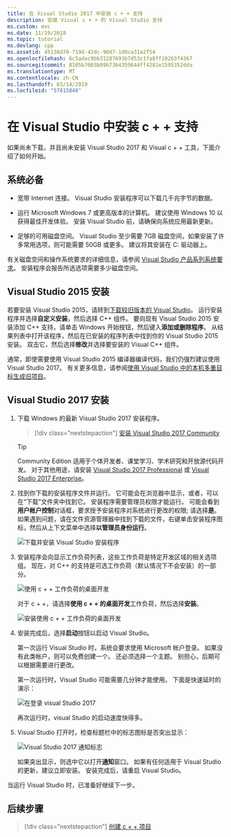 ```yaml
---
title: 在 Visual Studio 2017 中安装 c + + 支持
description: 安装 Visual c + + 的 Visual Studio 支持
ms.custom: mvc
ms.date: 11/19/2018
ms.topic: tutorial
ms.devlang: cpp
ms.assetid: 45138d70-719d-42dc-90d7-1d0ca31a2f54
ms.openlocfilehash: 6c5adac9bb31287693b7d53c1fa8ff10263f4367
ms.sourcegitcommit: 8105b7003b89b73b4359644ff4281e1595352dda
ms.translationtype: MT
ms.contentlocale: zh-CN
ms.lasthandoff: 03/14/2019
ms.locfileid: "57815848"
---
```

# <a name="install-c-support-in-visual-studio"></a>在 Visual Studio 中安装 c + + 支持

如果尚未下载，并且尚未安装 Visual Studio 2017 和 Visual c + + 工具，下面介绍了如何开始。

## <a name="prerequisites"></a>系统必备

- 宽带 Internet 连接。 Visual Studio 安装程序可以下载几千兆字节的数据。

- 运行 Microsoft Windows 7 或更高版本的计算机。 建议使用 Windows 10 以获得最佳开发体验。 安装 Visual Studio 前，请确保向系统应用最新更新。

- 足够的可用磁盘空间。 Visual Studio 至少需要 7GB 磁盘空间，如果安装了许多常用选项，则可能需要 50GB 或更多。 建议将其安装在 C: 驱动器上。

有关磁盘空间和操作系统要求的详细信息，请参阅 [Visual Studio 产品系列系统要求](/visualstudio/productinfo/vs2017-system-requirements-vs)。 安装程序会报告所选选项需要多少磁盘空间。

## <a name="visual-studio-2015-installation"></a>Visual Studio 2015 安装

若要安装 Visual Studio 2015，请转到[下载较旧版本的 Visual Studio](https://www.visualstudio.com/vs/older-downloads/)。 运行安装程序并选择**自定义安装**，然后选择 C++ 组件。 要向现有 Visual Studio 2015 安装添加 C++ 支持，请单击 Windows 开始按钮，然后键入**添加或删除程序**。 从结果列表中打开该程序，然后在已安装的程序列表中找到你的 Visual Studio 2015 安装。 双击它，然后选择**修改**并选择要安装的 Visual C++ 组件。

通常，即使需要使用 Visual Studio 2015 编译器编译代码，我们仍强烈建议使用 Visual Studio 2017。 有关更多信息，请参阅[使用 Visual Studio 中的本机多重目标生成旧项目](../porting/use-native-multi-targeting.md)。

## <a name="visual-studio-2017-installation"></a>Visual Studio 2017 安装

1. 下载 Windows 的最新 Visual Studio 2017 安装程序。

   > [!div class="nextstepaction"]
   > [安装 Visual Studio 2017 Community](https://visualstudio.microsoft.com/downloads/?utm_medium=microsoft&utm_source=docs.microsoft.com&utm_campaign=button+cta&utm_content=download+vs2017)

   >[!Tip]
   > Community Edition 适用于个体开发者、课堂学习、学术研究和开放源代码开发。 对于其他用途，请安装 [Visual Studio 2017 Professional](https://visualstudio.microsoft.com/downloads/?utm_medium=microsoft&utm_source=docs.microsoft.com&utm_campaign=button+cta&utm_content=download+vs2017) 或 [Visual Studio 2017 Enterprise](https://visualstudio.microsoft.com/downloads/?utm_medium=microsoft&utm_source=docs.microsoft.com&utm_campaign=button+cta&utm_content=download+vs2017)。

1. 找到你下载的安装程序文件并运行。 它可能会在浏览器中显示，或者，可以在“下载”文件夹中找到它。 安装程序需要管理员权限才能运行。 可能会看到**用户帐户控制**对话框，要求授予安装程序对系统进行更改的权限; 请选择**是**。 如果遇到问题，请在文件资源管理器中找到下载的文件，右键单击安装程序图标，然后从上下文菜单中选择**以管理员身份运行**。

   ![下载并安装 Visual Studio 安装程序](media/vscpp-concierge-run-installer.gif "下载并安装 Visual Studio 安装程序")

1. 安装程序会向显示工作负荷列表，这些工作负荷是特定开发区域的相关选项组。 现在，对 C++ 的支持是可选工作负荷（默认情况下不会安装）的一部分。

   ![使用 c + + 工作负荷的桌面开发](media/desktop-development-with-cpp.png "使用 c + + 的桌面开发")

   对于 c + +，请选择**使用 c + + 的桌面开发**工作负荷，然后选择**安装**。

   ![安装使用 c + + 工作负荷的桌面开发](media/vscpp-concierge-choose-workload.gif "安装使用 c + + 工作负荷的桌面开发")

1. 安装完成后，选择**启动**按钮以启动 Visual Studio。

   第一次运行 Visual Studio 时，系统会要求使用 Microsoft 帐户登录。 如果没有此类帐户，则可以免费创建一个。 还必须选择一个主题。 别担心，后期可以根据需要进行更改。

   第一次运行时，Visual Studio 可能需要几分钟才能使用。 下面是快速延时的演示：

   ![在登录 visual Studio 2017](media/vscpp-quickstart-first-run.gif "登录 Visual Studio 2017")

   再次运行时，visual Studio 的启动速度快得多。

1. Visual Studio 打开时，检查标题栏中的标志图标是否突出显示：

   ![Visual Studio 2017 通知标志](media/vscpp-first-start-page-flag.png "Visual Studio 2017 通知标志")

   如果突出显示，则选中它以打开**通知**窗口。 如果有任何适用于 Visual Studio 的更新，建议立即安装。 安装完成后，请重启 Visual Studio。

当运行 Visual Studio 时，已准备好继续下一步。

## <a name="next-steps"></a>后续步骤

> [!div class="nextstepaction"]
> [创建 c + + 项目](vscpp-step-1-create.md)

<iframe src="" height="0" width="0" frameborder="0" name="frameTarget" />
